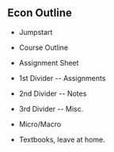 ## Econ Outline
- Jumpstart
- Course Outline
- Assignment Sheet
- 1st Divider
 -- Assignments
- 2nd Divider
 -- Notes
- 3rd Divider
 -- Misc.
 
- Micro/Macro
- Textbooks, leave at home.